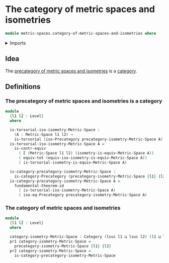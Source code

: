 # The category of metric spaces and isometries

```agda
module metric-spaces.category-of-metric-spaces-and-isometries where
```

<details><summary>Imports</summary>

```agda
open import category-theory.categories
open import category-theory.isomorphisms-in-precategories

open import foundation.contractible-types
open import foundation.dependent-pair-types
open import foundation.functoriality-dependent-pair-types
open import foundation.fundamental-theorem-of-identity-types
open import foundation.torsorial-type-families
open import foundation.universe-levels

open import metric-spaces.equality-of-metric-spaces
open import metric-spaces.metric-spaces
open import metric-spaces.precategory-of-metric-spaces-and-isometries
```

</details>

## Idea

The
[precategory of metric spaces and isometries](metric-spaces.precategory-of-metric-spaces-and-isometries.md)
is a [category](category-theory.categories.md).

## Definitions

### The precategory of metric spaces and isometries is a category

```agda
module _
  {l1 l2 : Level}
  where

  is-torsorial-iso-isometry-Metric-Space :
    (A : Metric-Space l1 l2) →
    is-torsorial (iso-Precategory precategory-isometry-Metric-Space A)
  is-torsorial-iso-isometry-Metric-Space A =
    is-contr-equiv
      ( Σ (Metric-Space l1 l2) (isometry-is-equiv-Metric-Space A))
      ( equiv-tot (equiv-iso-isometry-is-equiv-Metric-Space A))
      ( is-torsorial-isometry-is-equiv-Metric-Space A)

  is-category-precategory-isometry-Metric-Space :
    is-category-Precategory (precategory-isometry-Metric-Space {l1} {l2})
  is-category-precategory-isometry-Metric-Space A =
    fundamental-theorem-id
      ( is-torsorial-iso-isometry-Metric-Space A)
      ( iso-eq-Precategory precategory-isometry-Metric-Space A)
```

### The category of metric spaces and isometries

```agda
module _
  {l1 l2 : Level}
  where

  category-isometry-Metric-Space : Category (lsuc l1 ⊔ lsuc l2) (l1 ⊔ l2)
  pr1 category-isometry-Metric-Space =
    precategory-isometry-Metric-Space {l1} {l2}
  pr2 category-isometry-Metric-Space =
    is-category-precategory-isometry-Metric-Space
```
